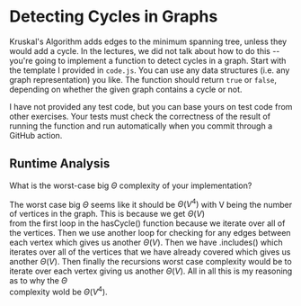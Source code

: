 # Detecting Cycles in Graphs

Kruskal's Algorithm adds edges to the minimum spanning tree, unless they would
add a cycle. In the lectures, we did not talk about how to do this -- you're
going to implement a function to detect cycles in a graph. Start with the
template I provided in `code.js`. You can use any data structures (i.e. any
graph representation) you like. The function should return `true` or `false`,
depending on whether the given graph contains a cycle or not.

I have not provided any test code, but you can base yours on test code from
other exercises. Your tests must check the correctness of the result of running
the function and run automatically when you commit through a GitHub action.

## Runtime Analysis

What is the worst-case big $\Theta$ complexity of your implementation? 

The worst case big $\Theta$ seems like it should be $\Theta(V^4)$  with V
being the number of vertices in the graph. This is because we get $\Theta(V)$  
from the first loop in the hasCycle() function because we iterate over all of
the vertices. Then we use another loop for checking for any edges between each
vertex which gives us another $\Theta(V)$. Then we have .includes() which iterates
over all of the vertices that we have already covered which gives us another $\Theta(V)$.
Then finally the recursions worst case complexity would be to iterate over each vertex
giving us another $\Theta(V)$. All in all this is my reasoning as to why the $\Theta$  
complexity wold be $\Theta(V^4)$.
